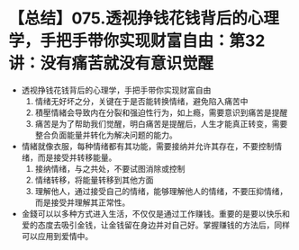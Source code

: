 # 【总结】075.透视挣钱花钱背后的心理学，手把手带你实现财富自由：第32讲：没有痛苦就没有意识觉醒

-   透视挣钱花钱背后的心理学，手把手带你实现财富自由
    1.  情绪无好坏之分，关键在于是否能转换情绪，避免陷入痛苦中
    2.  積壓情緒会导致内在分裂和强迫性行为，如上瘾，需要意识到痛苦是提醒
    3.  痛苦是为了帮助我们觉醒，明白痛苦是提醒后，人生才能真正转变，需要整合负面能量并转化为解决问题的能力。
-   情緒就像衣服，每种情绪都有其功能，需要接纳并允许其存在，不要控制情绪，而是接受并转移能量。
    1.  接纳情绪，与之共处，不要试图消除或控制
    2.  情绪转移，将能量转移到其他方面
    3.  理解他人，通过接受自己的情绪，能够理解他人的情绪，不要压抑情绪，而是接受并理解其正常性。
-   金錢可以以多种方式进入生活，不仅仅是通过工作赚钱。重要的是要以快乐和爱的态度去吸引金钱，让金钱留在身边并对自己好。掌握赚钱的方法后，同样可以应用到爱情中。